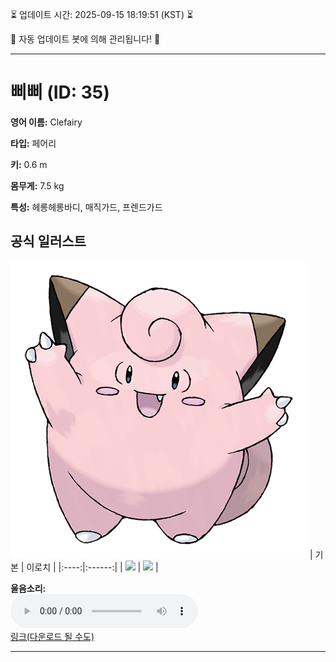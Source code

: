 
⏳ 업데이트 시간: 2025-09-15 18:19:51 (KST) ⏳

🤖 자동 업데이트 봇에 의해 관리됩니다! 🤖

---

# 삐삐 (ID: 35)
**영어 이름:** Clefairy

**타입:** 페어리

**키:** 0.6 m

**몸무게:** 7.5 kg

**특성:** 헤롱헤롱바디, 매직가드, 프렌드가드

## 공식 일러스트
![](https://raw.githubusercontent.com/PokeAPI/sprites/master/sprites/pokemon/other/official-artwork/35.png)
| 기본 | 이로치 |
|:----:|:------:|
| <img src="http://play.pokemonshowdown.com/sprites/ani/clefairy.gif" width="200"> | <img src="http://play.pokemonshowdown.com/sprites/ani-shiny/clefairy.gif" width="200"> |

**울음소리:**<br><audio controls src="https://raw.githubusercontent.com/PokeAPI/cries/main/cries/pokemon/latest/35.ogg"></audio><br> [링크(다운로드 될 수도)](https://raw.githubusercontent.com/PokeAPI/cries/main/cries/pokemon/latest/35.ogg)


---
